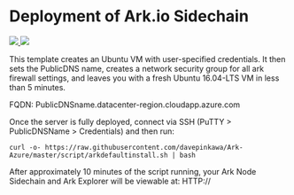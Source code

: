 # Deployment of Ark.io Sidechain

<a href="https://portal.azure.com/#create/Microsoft.Template/uri/https%3A%2F%2Fraw.githubusercontent.com%2Fdavepinkawa%2FArk-Azure%2Fmaster%2Fazuredeploy.json" target="_blank">
    <img src="http://azuredeploy.net/deploybutton.png"/>
</a>
<a href="http://armviz.io/#/?load=https%3A%2F%2Fraw.githubusercontent.com%2Fdavepinkawa%2Fazure-quickstart-templates%2Fmaster%2Fark-sidechain-on-ubuntu%2Fazuredeploy.json" target="_blank">
    <img src="http://armviz.io/visualizebutton.png"/>
</a>

<p>This template creates an Ubuntu VM with user-specified credentials. It then sets the PublicDNS name, creates a network security group for all ark firewall settings, and leaves you with a fresh Ubuntu 16.04-LTS VM in less than 5 minutes.</p>
<p>FQDN:  PublicDNSname.datacenter-region.cloudapp.azure.com</p>
<p>Once the server is fully deployed, connect via SSH (PuTTY > PublicDNSName > Credentials) and then run: <p> 
<code>curl -o- https://raw.githubusercontent.com/davepinkawa/Ark-Azure/master/script/arkdefaultinstall.sh | bash </code>
<p> After approximately 10 minutes of the script running, your Ark Node Sidechain and Ark Explorer will be viewable at:  HTTP://<publicIP:4200</p>





